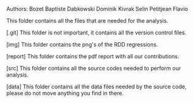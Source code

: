 Authors:  Bozet Baptiste
	  Dabkowski Dominik
	  Kivrak Selin
	  Petitjean Flavio

This folder contains all the files that are needed for the analysis.


[.git]
This folder is not important, it contains all the version control files.

[img]
This folder contains the png's of the RDD regressions.

[report]
This folder contains the pdf report with all our contributions.

[src]
This folder contains all the source codes needed to perform our analysis.

[data]
This folder contains all the data files needed by the source code, please do not move anything you find
in there.

